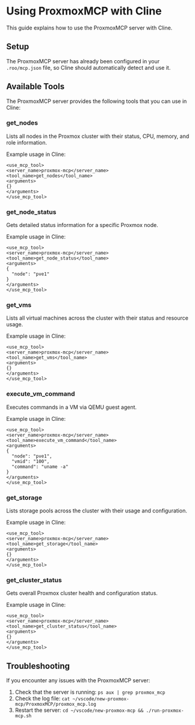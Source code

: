 # Using ProxmoxMCP with Cline

This guide explains how to use the ProxmoxMCP server with Cline.

## Setup

The ProxmoxMCP server has already been configured in your `.roo/mcp.json` file, so Cline should automatically detect and use it.

## Available Tools

The ProxmoxMCP server provides the following tools that you can use in Cline:

### get_nodes

Lists all nodes in the Proxmox cluster with their status, CPU, memory, and role information.

Example usage in Cline:
```
<use_mcp_tool>
<server_name>proxmox-mcp</server_name>
<tool_name>get_nodes</tool_name>
<arguments>
{}
</arguments>
</use_mcp_tool>
```

### get_node_status

Gets detailed status information for a specific Proxmox node.

Example usage in Cline:
```
<use_mcp_tool>
<server_name>proxmox-mcp</server_name>
<tool_name>get_node_status</tool_name>
<arguments>
{
  "node": "pve1"
}
</arguments>
</use_mcp_tool>
```

### get_vms

Lists all virtual machines across the cluster with their status and resource usage.

Example usage in Cline:
```
<use_mcp_tool>
<server_name>proxmox-mcp</server_name>
<tool_name>get_vms</tool_name>
<arguments>
{}
</arguments>
</use_mcp_tool>
```

### execute_vm_command

Executes commands in a VM via QEMU guest agent.

Example usage in Cline:
```
<use_mcp_tool>
<server_name>proxmox-mcp</server_name>
<tool_name>execute_vm_command</tool_name>
<arguments>
{
  "node": "pve1",
  "vmid": "100",
  "command": "uname -a"
}
</arguments>
</use_mcp_tool>
```

### get_storage

Lists storage pools across the cluster with their usage and configuration.

Example usage in Cline:
```
<use_mcp_tool>
<server_name>proxmox-mcp</server_name>
<tool_name>get_storage</tool_name>
<arguments>
{}
</arguments>
</use_mcp_tool>
```

### get_cluster_status

Gets overall Proxmox cluster health and configuration status.

Example usage in Cline:
```
<use_mcp_tool>
<server_name>proxmox-mcp</server_name>
<tool_name>get_cluster_status</tool_name>
<arguments>
{}
</arguments>
</use_mcp_tool>
```

## Troubleshooting

If you encounter any issues with the ProxmoxMCP server:

1. Check that the server is running: `ps aux | grep proxmox_mcp`
2. Check the log file: `cat ~/vscode/new-proxmox-mcp/ProxmoxMCP/proxmox_mcp.log`
3. Restart the server: `cd ~/vscode/new-proxmox-mcp && ./run-proxmox-mcp.sh`